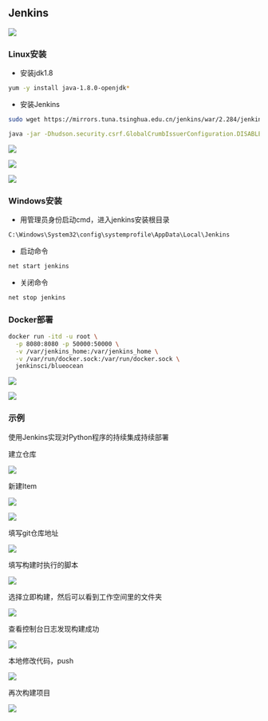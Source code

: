 <!--
 * @Description: 
 * @Version: 1.0
 * @Author: DaLao
 * @Email: dalao_li@163.com
 * @Date: 2021-03-09 10:48:54
 * @LastEditors: dalao
 * @LastEditTime: 2022-04-17 09:33:31
-->

## Jenkins

![](https://cdn.hurra.ltd/img/20210308111903.png)


### Linux安装


- 安装jdk1.8

```sh
yum -y install java-1.8.0-openjdk* 
```

- 安装Jenkins
  
```sh
sudo wget https://mirrors.tuna.tsinghua.edu.cn/jenkins/war/2.284/jenkins.war
```

```sh
java -jar -Dhudson.security.csrf.GlobalCrumbIssuerConfiguration.DISABLE_CSRF_PROTECTION=true  jenkins.war --httpPort=8080
```


![](https://cdn.hurra.ltd/img/20210309093313.png)

![](https://cdn.hurra.ltd/img/20210309093347.png)

![](https://cdn.hurra.ltd/img/20210309094244.png)



### Windows安装


- 用管理员身份启动cmd，进入jenkins安装根目录

```sh
C:\Windows\System32\config\systemprofile\AppData\Local\Jenkins
```


- 启动命令
  
```sh
net start jenkins
```


- 关闭命令

```sh
net stop jenkins
```


### Docker部署


```sh
docker run -itd -u root \
  -p 8080:8080 -p 50000:50000 \
  -v /var/jenkins_home:/var/jenkins_home \
  -v /var/run/docker.sock:/var/run/docker.sock \
  jenkinsci/blueocean
```

![](https://cdn.hurra.ltd/img/20210308113221.png)

![](https://cdn.hurra.ltd/img/20210308113523.png)



### 示例


使用Jenkins实现对Python程序的持续集成持续部署

建立仓库

![](https://cdn.hurra.ltd/img/20210309105037.png)

新建Item

![](https://cdn.hurra.ltd/img/20210309105123.png)

![](https://cdn.hurra.ltd/img/20210309105307.png)

填写git仓库地址

![](https://cdn.hurra.ltd/img/20210309105406.png)

填写构建时执行的脚本

![](https://cdn.hurra.ltd/img/20210309105442.png)

选择立即构建，然后可以看到工作空间里的文件夹

![](https://cdn.hurra.ltd/img/20210309105553.png)

查看控制台日志发现构建成功

![](https://cdn.hurra.ltd/img/20210309105711.png)

本地修改代码，push

![](https://cdn.hurra.ltd/img/20210309111504.png)

再次构建项目

![](https://cdn.hurra.ltd/img/20210309111613.png)